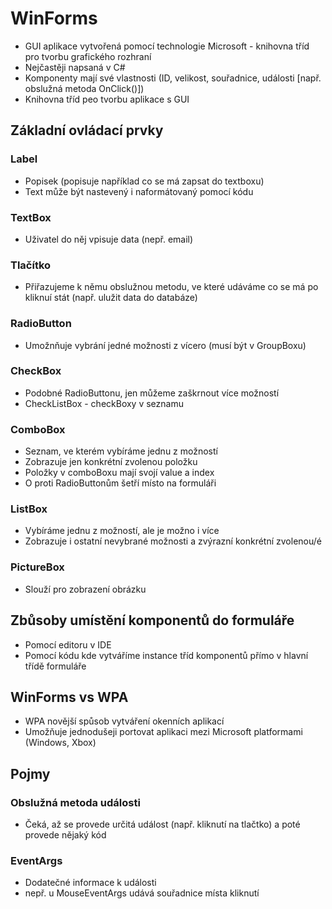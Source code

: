 # WinForms
* GUI aplikace vytvořená pomocí technologie Microsoft - knihovna tříd pro tvorbu grafického rozhraní
* Nejčastěji napsaná v C#
* Komponenty mají své vlastnosti (ID, velikost, souřadnice, události [např. obslužná metoda OnClick()])
* Knihovna tříd peo tvorbu aplikace s GUI

## Základní ovládací prvky

### Label
* Popisek (popisuje například co se má zapsat do textboxu)
* Text může být nastevený i naformátovaný pomocí kódu

### TextBox
* Uživatel do něj vpisuje data (nepř. email)

### Tlačítko
* Přiřazujeme k němu obslužnou metodu, ve které udáváme co se má po kliknuí stát (např. ulužit data do databáze)

### RadioButton
* Umožnňuje vybrání jedné možnosti z vícero (musí být v GroupBoxu)

### CheckBox
* Podobné RadioButtonu, jen můžeme zaškrnout více možností
* CheckListBox - checkBoxy v seznamu

### ComboBox
* Seznam, ve kterém vybíráme jednu z možností
* Zobrazuje jen konkrétní zvolenou položku
* Položky v comboBoxu mají svojí value a index
* O proti RadioButtonům šetří místo na formuláři

### ListBox
* Vybíráme jednu z možností, ale je možno i více
* Zobrazuje i ostatní nevybrané možnosti a zvýrazní konkrétní zvolenou/é

### PictureBox
* Slouží pro zobrazení obrázku

## Zbůsoby umístění komponentů do formuláře
* Pomocí editoru v IDE
* Pomocí kódu kde vytváříme instance tříd komponentů přímo v hlavní třídě formuláře

## WinForms vs WPA
* WPA novější spůsob vytváření okenních aplikací
* Umožňuje jednodušeji portovat aplikaci mezi Microsoft platformami (Windows, Xbox)

## Pojmy
### Obslužná metoda události
* Čeká, až se provede určitá událost (např. kliknutí na tlačtko) a poté provede nějaký kód

### EventArgs
* Dodatečné informace k události
* nepř. u MouseEventArgs udává souřadnice místa kliknutí
